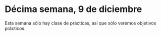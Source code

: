 # Décima semana, 9 de diciembre

Esta semana sólo hay clase de prácticas, así que sólo veremos
objetivos prácticos.

